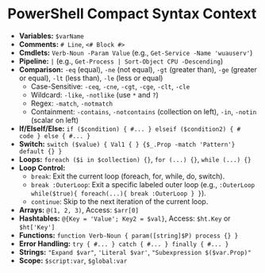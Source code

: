 # PowerShell Compact Syntax Context

- **Variables:** `$varName`
- **Comments:** `# Line`, `<# Block #>`
- **Cmdlets:** `Verb-Noun -Param Value` (e.g., `Get-Service -Name 'wuauserv'`)
- **Pipeline:** `|` (e.g., `Get-Process | Sort-Object CPU -Descending`)
- **Comparison:** `-eq` (equal), `-ne` (not equal), `-gt` (greater than), `-ge` (greater or equal), `-lt` (less than), `-le` (less or equal)
    - Case-Sensitive: `-ceq`, `-cne`, `-cgt`, `-cge`, `-clt`, `-cle`
    - Wildcard: `-like`, `-notlike` (use `*` and `?`)
    - Regex: `-match`, `-notmatch`
    - Containment: `-contains`, `-notcontains` (collection on left), `-in`, `-notin` (scalar on left)
- **If/ElseIf/Else:** `if ($condition) { #... } elseif ($condition2) { # code } else { #... }`
- **Switch:** `switch ($value) { Val1 { } {$_.Prop -match 'Pattern'} default {} }`
- **Loops:** `foreach ($i in $collection) {}`, `for (...) {}`, `while (...) {}`
- **Loop Control:**
    - `break`: Exit the current loop (foreach, for, while, do, switch).
    - `break :OuterLoop`: Exit a specific labeled outer loop (e.g., `:OuterLoop while($true){ foreach(...){ break :OuterLoop } }`).
    - `continue`: Skip to the next iteration of the current loop.
- **Arrays:** `@(1, 2, 3)`, Access: `$arr[0]`
- **Hashtables:** `@{Key = 'Value'; Key2 = $val}`, Access: `$ht.Key` or `$ht['Key']`
- **Functions:** `function Verb-Noun { param([string]$P) process {} }`
- **Error Handling:** `try { #... } catch { #... } finally { #... }`
- **Strings:** `"Expand $var"`, `'Literal $var'`, `"Subexpression $($var.Prop)"`
- **Scope:** `$script:var`, `$global:var`
